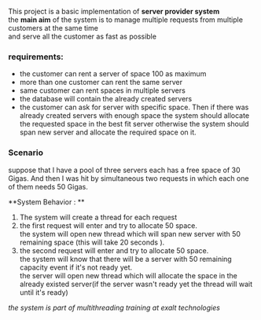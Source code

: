 This project is a basic implementation of **server provider system** <br/>
the **main aim** of the system is to manage multiple requests from multiple customers at the same time<br/>
and serve all the customer as fast as possible
<br/>
### requirements: 
- the customer can rent a server of space 100 as maximum
- more than one customer can rent the same server
- same customer can rent spaces in multiple servers
- the database will contain the already created servers
- the customer can ask for server with specific space. Then if there was already created servers with enough space the system should allocate the 
  requested space in the best fit server otherwise the system should span new server and allocate the required space on it. 

### Scenario 

suppose that I have a pool of three servers each has a free space of 30 Gigas. And then I was hit by simultaneous two requests in which each one of them needs 50 Gigas.

**System Behavior : **
1. The system will create a thread for each request
2. the first request will enter and try to allocate 50 space.<br/> the system will open new thread which will span new server with 50 remaining space (this will take 20 seconds ).
3. the second request will enter and try to allocate 50 space. <br/> the system will know that there will be a server with 50 remaining capacity event 
   if it's not ready yet.<br/> the server will open new thread which will allocate the space in the already existed server(if the server wasn't ready 
   yet the thread will wait until it's ready)

_the system is part of multithreading training at exalt technologies_




